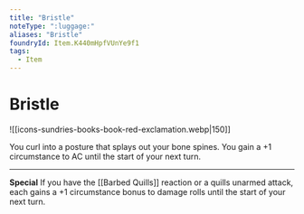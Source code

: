```yaml
---
title: "Bristle"
noteType: ":luggage:"
aliases: "Bristle"
foundryId: Item.K440mHpfVUnYe9f1
tags:
  - Item
---
```


# Bristle
![[icons-sundries-books-book-red-exclamation.webp|150]]

You curl into a posture that splays out your bone spines. You gain a +1 circumstance to AC until the start of your next turn.

* * *

**Special** If you have the [[Barbed Quills]] reaction or a quills unarmed attack, each gains a +1 circumstance bonus to damage rolls until the start of your next turn.
